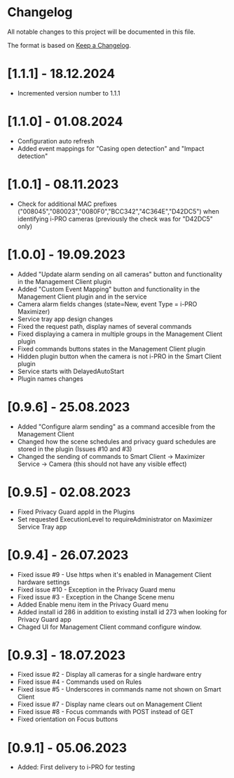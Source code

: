 # Changelog

All notable changes to this project will be documented in this file.

The format is based on [Keep a Changelog](https://keepachangelog.com/en/1.0.0/).

# [1.1.1] - 18.12.2024
- Incremented version number to 1.1.1

# [1.1.0] - 01.08.2024
- Configuration auto refresh
- Added event mappings for "Casing open detection" and "Impact detection"

# [1.0.1] - 08.11.2023
- Check for additional MAC prefixes ("008045","080023","0080F0","BCC342","4C364E","D42DC5") when identifying i-PRO cameras (previously the check was for "D42DC5" only)

# [1.0.0] - 19.09.2023
- Added "Update alarm sending on all cameras" button and functionality in the Management Client plugin
- Added "Custom Event Mapping" button and functionality in the Management Client plugin and in the service
- Camera alarm fields changes (state=New, event Type = i-PRO Maximizer)
- Service tray app design changes
- Fixed the request path, display names of several commands
- Fixed displaying a camera in multiple groups in the Management Client plugin
- Fixed commands buttons states in the Management Client plugin
- Hidden plugin button when the camera is not i-PRO in the Smart Client plugin
- Service starts with DelayedAutoStart 
- Plugin names changes

# [0.9.6] - 25.08.2023
- Added "Configure alarm sending" as a command accesible from the Management Client
- Changed how the scene schedules and privacy guard schedules are stored in the plugin (Issues #10 and #3)
- Changed the sending of commands to Smart Client -> Maximizer Service -> Camera (this should not have any visible effect)
  
# [0.9.5] - 02.08.2023
- Fixed Privacy Guard appId in the Plugins
- Set requested ExecutionLevel to requireAdministrator on Maximizer Service Tray app

# [0.9.4] - 26.07.2023
- Fixed issue #9 - Use https when it's enabled in Management Client hardware settings
- Fixed issue #10 - Exception in the Privacy Guard menu
- Fixed issue #3 - Exception in the Change Scene menu
- Added Enable menu item in the Privacy Guard menu
- Added install id 286 in addition to existing install id 273 when looking for Privacy Guard app
- Chaged UI for Management Client command configure window.

# [0.9.3] - 18.07.2023
- Fixed issue #2 - Display all cameras for a single hardware entry
- Fixed issue #4 - Commands used on Rules
- Fixed issue #5 - Underscores in commands name not shown on Smart Client
- Fixed issue #7 - Display name clears out on Management Client
- Fixed issue #8 - Focus commands with POST instead of GET
- Fixed orientation on Focus buttons

# [0.9.1] - 05.06.2023
- Added: First delivery to i-PRO for testing

